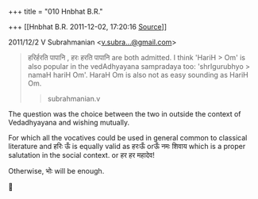 +++
title = "010 Hnbhat B.R."

+++
[[Hnbhat B.R.	2011-12-02, 17:20:16 [Source](https://groups.google.com/g/bvparishat/c/4Sf6qYT0uh4)]]



  
  

2011/12/2 V Subrahmanian \<[v.subra...@gmail.com]()\>

  

> हरिर्हरति पापानि , हरः हरति पापानि are both admitted. I think 'HariH > Om' is also popular in the vedAdhyayana sampradaya too: 'shrIgurubhyo > namaH hariH Om'. HaraH Om is also not as easy sounding as HariH Om.
> > 
> >   
> > 
> > 
> > subrahmanian.v   
> > 

  

  

The question was the choice between the two in outside the context of Vedadhyayana and wishing mutually.

  

For which all the vocatives could be used in general common to classical literature and हरिः ऊँ is equally valid as हरःऊँ orऊँ नमः शिवाय which is a proper salutation in the social context. or हर हर महादेव!

  

Otherwise, भोः will be enough.

  



